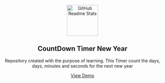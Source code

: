 <p align="center">
 <img width="100px" src="https://images.unsplash.com/photo-1517299321609-52687d1bc55a?ixlib=rb-4.0.3&ixid=MnwxMjA3fDB8MHxwaG90by1wYWdlfHx8fGVufDB8fHx8&auto=format&fit=crop&w=1470&q=80" align="center" alt="GitHub Readme Stats" />
 <h2 align="center">CountDown Timer New Year</h2>
 <p align="center">
Repository created with the purpose of learning. This Timer count the days, days, minutes and seconds for the next new year</p>

  <p align="center">
    <a href="https://countdown-timer-for-new-year.netlify.app" target="_blank">View Demo</a>
  </p>
</p>

